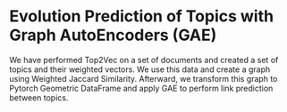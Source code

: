 # Evolution Prediction of Topics with Graph AutoEncoders (GAE)

We have performed Top2Vec on a set of documents and created a set of topics and their weighted vectors. We use this data
and create a graph using Weighted Jaccard Similarity. Afterward, we transform this graph to Pytorch Geometric DataFrame
and apply GAE to perform link prediction between topics. 